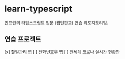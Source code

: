 # learn-typescript

인프런의 타입스크립트 입문 (캡틴판교) 연습 리포지토리임.

## 연습 프로젝트
[x] 할일관리 앱
[ ] 전화번호부 앱
[ ] 전세계 코로나 실시간 현황판